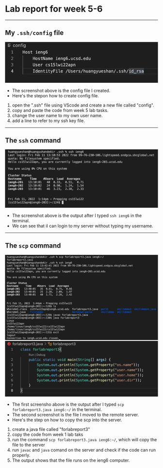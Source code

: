 # Lab report for week 5-6
---
## My `.ssh/config` file
![Image1](12.jpg)
* The screenshot above is the config file I created.
* Here's the stepon how to create config file.
1. open the ".ssh" file using VScode and create a new file called "config".
2. copy and paste the code from week 5 lab tasks.
3. change the user name to my own user name.
4. add a line to refer to my ssh key file.
---
## The `ssh` command
![Image1](13.jpg)
* The screenshot above is the output after I typed `ssh ieng6` in the terminal.
* We can see that iI can login to my server without typing my username.
---
## The `scp` command
![Image1](14.jpg)
![Image1](15.jpg)
* The first screensho above is the output after I typed `scp forlabreport3.java ieng6:~/` in the terminal.
* The second screenshot is the file I moved to the remote server.
* Here's the step on how to copy the scp into the server.
1. create a java file called "forlabreport3" 
2. copy the code from week 1 lab taks
3. run the command `scp forlabreport3.java ieng6:~/`, which will copy the file to the server
4. run `javac` and `java` comand on the server and check if the code can run properly.
5. The output shows that the file runs on the ieng6 computer.




